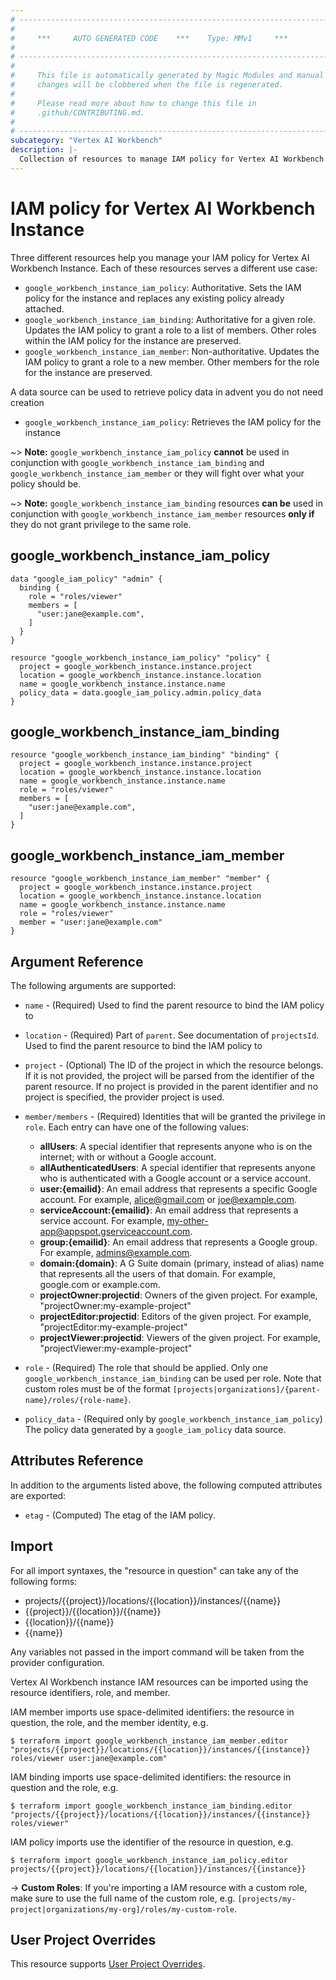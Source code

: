```yaml
---
# ----------------------------------------------------------------------------
#
#     ***     AUTO GENERATED CODE    ***    Type: MMv1     ***
#
# ----------------------------------------------------------------------------
#
#     This file is automatically generated by Magic Modules and manual
#     changes will be clobbered when the file is regenerated.
#
#     Please read more about how to change this file in
#     .github/CONTRIBUTING.md.
#
# ----------------------------------------------------------------------------
subcategory: "Vertex AI Workbench"
description: |-
  Collection of resources to manage IAM policy for Vertex AI Workbench Instance
---
```


# IAM policy for Vertex AI Workbench Instance
Three different resources help you manage your IAM policy for Vertex AI Workbench Instance. Each of these resources serves a different use case:

* `google_workbench_instance_iam_policy`: Authoritative. Sets the IAM policy for the instance and replaces any existing policy already attached.
* `google_workbench_instance_iam_binding`: Authoritative for a given role. Updates the IAM policy to grant a role to a list of members. Other roles within the IAM policy for the instance are preserved.
* `google_workbench_instance_iam_member`: Non-authoritative. Updates the IAM policy to grant a role to a new member. Other members for the role for the instance are preserved.

A data source can be used to retrieve policy data in advent you do not need creation

* `google_workbench_instance_iam_policy`: Retrieves the IAM policy for the instance

~> **Note:** `google_workbench_instance_iam_policy` **cannot** be used in conjunction with `google_workbench_instance_iam_binding` and `google_workbench_instance_iam_member` or they will fight over what your policy should be.

~> **Note:** `google_workbench_instance_iam_binding` resources **can be** used in conjunction with `google_workbench_instance_iam_member` resources **only if** they do not grant privilege to the same role.



## google_workbench_instance_iam_policy

```hcl
data "google_iam_policy" "admin" {
  binding {
    role = "roles/viewer"
    members = [
      "user:jane@example.com",
    ]
  }
}

resource "google_workbench_instance_iam_policy" "policy" {
  project = google_workbench_instance.instance.project
  location = google_workbench_instance.instance.location
  name = google_workbench_instance.instance.name
  policy_data = data.google_iam_policy.admin.policy_data
}
```

## google_workbench_instance_iam_binding

```hcl
resource "google_workbench_instance_iam_binding" "binding" {
  project = google_workbench_instance.instance.project
  location = google_workbench_instance.instance.location
  name = google_workbench_instance.instance.name
  role = "roles/viewer"
  members = [
    "user:jane@example.com",
  ]
}
```

## google_workbench_instance_iam_member

```hcl
resource "google_workbench_instance_iam_member" "member" {
  project = google_workbench_instance.instance.project
  location = google_workbench_instance.instance.location
  name = google_workbench_instance.instance.name
  role = "roles/viewer"
  member = "user:jane@example.com"
}
```


## Argument Reference

The following arguments are supported:

* `name` - (Required) Used to find the parent resource to bind the IAM policy to
* `location` - (Required) Part of `parent`. See documentation of `projectsId`. Used to find the parent resource to bind the IAM policy to

* `project` - (Optional) The ID of the project in which the resource belongs.
    If it is not provided, the project will be parsed from the identifier of the parent resource. If no project is provided in the parent identifier and no project is specified, the provider project is used.

* `member/members` - (Required) Identities that will be granted the privilege in `role`.
  Each entry can have one of the following values:
  * **allUsers**: A special identifier that represents anyone who is on the internet; with or without a Google account.
  * **allAuthenticatedUsers**: A special identifier that represents anyone who is authenticated with a Google account or a service account.
  * **user:{emailid}**: An email address that represents a specific Google account. For example, alice@gmail.com or joe@example.com.
  * **serviceAccount:{emailid}**: An email address that represents a service account. For example, my-other-app@appspot.gserviceaccount.com.
  * **group:{emailid}**: An email address that represents a Google group. For example, admins@example.com.
  * **domain:{domain}**: A G Suite domain (primary, instead of alias) name that represents all the users of that domain. For example, google.com or example.com.
  * **projectOwner:projectid**: Owners of the given project. For example, "projectOwner:my-example-project"
  * **projectEditor:projectid**: Editors of the given project. For example, "projectEditor:my-example-project"
  * **projectViewer:projectid**: Viewers of the given project. For example, "projectViewer:my-example-project"

* `role` - (Required) The role that should be applied. Only one
    `google_workbench_instance_iam_binding` can be used per role. Note that custom roles must be of the format
    `[projects|organizations]/{parent-name}/roles/{role-name}`.

* `policy_data` - (Required only by `google_workbench_instance_iam_policy`) The policy data generated by
  a `google_iam_policy` data source.

## Attributes Reference

In addition to the arguments listed above, the following computed attributes are
exported:

* `etag` - (Computed) The etag of the IAM policy.

## Import

For all import syntaxes, the "resource in question" can take any of the following forms:

* projects/{{project}}/locations/{{location}}/instances/{{name}}
* {{project}}/{{location}}/{{name}}
* {{location}}/{{name}}
* {{name}}

Any variables not passed in the import command will be taken from the provider configuration.

Vertex AI Workbench instance IAM resources can be imported using the resource identifiers, role, and member.

IAM member imports use space-delimited identifiers: the resource in question, the role, and the member identity, e.g.
```
$ terraform import google_workbench_instance_iam_member.editor "projects/{{project}}/locations/{{location}}/instances/{{instance}} roles/viewer user:jane@example.com"
```

IAM binding imports use space-delimited identifiers: the resource in question and the role, e.g.
```
$ terraform import google_workbench_instance_iam_binding.editor "projects/{{project}}/locations/{{location}}/instances/{{instance}} roles/viewer"
```

IAM policy imports use the identifier of the resource in question, e.g.
```
$ terraform import google_workbench_instance_iam_policy.editor projects/{{project}}/locations/{{location}}/instances/{{instance}}
```

-> **Custom Roles**: If you're importing a IAM resource with a custom role, make sure to use the
 full name of the custom role, e.g. `[projects/my-project|organizations/my-org]/roles/my-custom-role`.

## User Project Overrides

This resource supports [User Project Overrides](https://registry.terraform.io/providers/hashicorp/google/latest/docs/guides/provider_reference#user_project_override).
